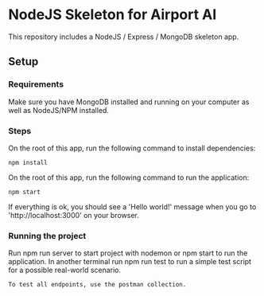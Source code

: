 # NodeJS Skeleton for Airport AI

This repository includes a NodeJS / Express / MongoDB skeleton app.

## Setup

### Requirements
Make sure you have MongoDB installed and running on your computer as well as NodeJS/NPM installed.

### Steps
On the root of this app, run the following command to install dependencies:
```
npm install
```

On the root of this app, run the following command to run the application:
```
npm start
```

If everything is ok, you should see a 'Hello world!' message when you go to 'http://localhost:3000' on your browser.


### Running the project
Run npm run server to start project with nodemon or npm start to run the application. In another terminal run npm run test to run a simple test script for a possible real-world scenario.
```
To test all endpoints, use the postman collection.
